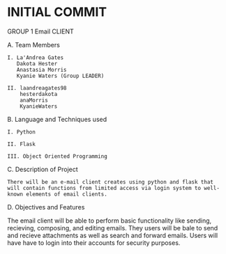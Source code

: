 # INITIAL COMMIT 
GROUP 1 Email CLIENT

A. Team Members

	I. La'Andrea Gates
	   Dakota Hester
	   Anastasia Morris
	   Kyanie Waters (Group LEADER) 
	
	II. laandreagates98
	    hesterdakota
	    anaMorris
	    KyanieWaters

B. Language and Techniques used
	
	I. Python 
	
	II. Flask 
	
	III. Object Oriented Programming

C. Description of Project 
	
	There will be an e-mail client creates using python and flask that will contain functions from limited access via login system to well-known elements of email clients.

D. Objectives and Features

The email client will be able to perform basic functionality like sending, recieving, composing, and editing emails. They users will be bale to send and recieve attachments as well as search and forward emails. Users will have have to login into their accounts for security purposes.

